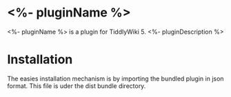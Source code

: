 # <%- pluginName %>
<%- pluginName %> is a plugin for TiddlyWiki 5. <%- pluginDescription %>

# Installation

The easies installation mechanism is by importing the bundled plugin in json format. This file is uder the dist bundle directory.
